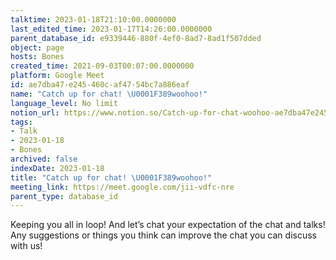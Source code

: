 ```yaml
---
talktime: 2023-01-18T21:10:00.0000000
last_edited_time: 2023-01-17T14:26:00.0000000
parent_database_id: e9339446-880f-4ef0-8ad7-8ad1f507dded
object: page
hosts: Bones
created_time: 2021-09-03T00:07:00.0000000
platform: Google Meet
id: ae7dba47-e245-460c-af47-54bc7a886eaf
name: "Catch up for chat! \U0001F389woohoo!"
language_level: No limit
notion_url: https://www.notion.so/Catch-up-for-chat-woohoo-ae7dba47e245460caf4754bc7a886eaf
tags:
- Talk
- 2023-01-18
- Bones
archived: false
indexDate: 2023-01-18
title: "Catch up for chat! \U0001F389woohoo!"
meeting_link: https://meet.google.com/jii-vdfc-nre
parent_type: database_id
---
```


Keeping you all in loop! And let’s chat your expectation of the chat and talks!
Any suggestions or things you think can improve the chat you can discuss with us!





